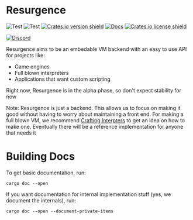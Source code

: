 # Resurgence
![Test](https://github.com/StandingPadAnimations/Resurgence/workflows/Rust/badge.svg?branch=main)
![Test](https://github.com/StandingPadAnimations/Resurgence/workflows/DevSkim/badge.svg?branch=main)
[![Crates.io version shield](https://img.shields.io/crates/v/resurgence.svg)](https://crates.io/crates/resurgence)
[![Docs](https://docs.rs/logos/badge.svg)](https://docs.rs/resurgence/)
[![Crates.io license shield](https://img.shields.io/crates/l/resurgence.svg)](https://crates.io/crates/resurgence)

[![Discord](https://badgen.net/badge/icon/discord?icon=discord&label)](https://discord.gg/e2GuJ2k6na)

Resurgence aims to be an embedable VM backend with an easy to use API for projects like:
* Game engines
* Full blown interpreters
* Applications that want custom scripting

Right now, Resurgence is in the alpha phase, so don't expect stability for now

Note: Resurgence is just a backend. This allows us to focus on making it good without having to worry about maintaining a front end. For making a full blown VM, we recommend [Crafting Interpters](https://craftinginterpreters.com/) to get an idea on how to make one. Eventually there will be a reference implementation for anyone that needs it

# Building Docs
To get basic documentation, run:

`cargo doc --open` 

If you want documentation for internal implementation stuff (yes, we document the internals), run:

`cargo doc --open --document-private-items`


